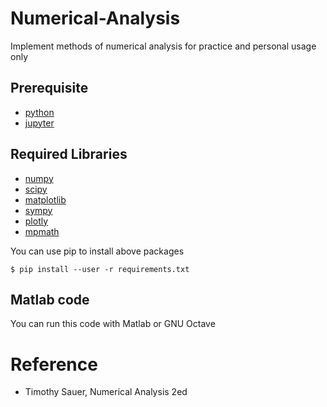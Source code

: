# Numerical-Analysis 

Implement methods of numerical analysis for practice and personal usage only

## Prerequisite

- [python](https://www.python.org/)
- [jupyter](http://jupyter.org/)

## Required Libraries

- [numpy](http://www.numpy.org/)
- [scipy](https://www.scipy.org/)
- [matplotlib](https://matplotlib.org/)
- [sympy](http://www.sympy.org/en/index.html)
- [plotly](https://plot.ly/)
- [mpmath](http://mpmath.org/)

You can use pip to install above packages 

```
$ pip install --user -r requirements.txt
```

## Matlab code

You can run this code with Matlab or GNU Octave

# Reference

- Timothy Sauer, Numerical Analysis 2ed
